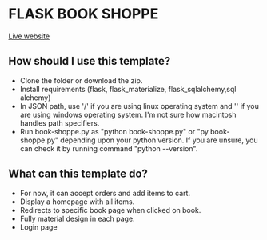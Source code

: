 # FLASK BOOK SHOPPE

[Live website](http://book-shoppe.herokuapp.com/)

## How should I use this template?

* Clone the folder or download the zip.
* Install requirements (flask, flask_materialize, flask_sqlalchemy,sql alchemy)
* In JSON path, use '/' if you are using linux operating system and '\' if you are using windows operating system. I'm not sure how macintosh handles path specifiers.
* Run book-shoppe.py as  "python book-shoppe.py" or "py book-shoppe.py" depending upon your python version. If you are unsure, you can check it by running command "python --version".


## What can this template do?

* For now, it can accept orders and add items to cart.
* Display a homepage with all items.
* Redirects to specific book page when clicked on book.
* Fully material design in each page.
* Login page
